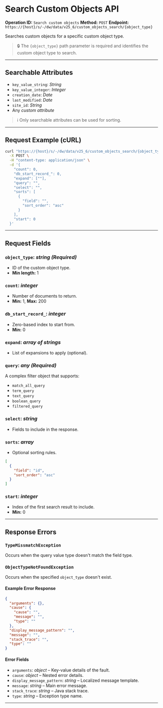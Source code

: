 # Search Custom Objects API

**Operation ID:** `Search custom objects`
**Method:** `POST`
**Endpoint:** `https://{host}/s/-/dw/data/v25_6/custom_objects_search/{object_type}`

Searches custom objects for a specific custom object type.

> 🔒 The `{object_type}` path parameter is required and identifies the custom object type to search.

---

## Searchable Attributes

- `key_value_string`: _String_
- `key_value_integer`: _Integer_
- `creation_date`: _Date_
- `last_modified`: _Date_
- `site_id`: _String_
- Any _custom attribute_

> ℹ️ Only searchable attributes can be used for sorting.

---

## Request Example (cURL)

```bash
curl "https://{host}/s/-/dw/data/v25_6/custom_objects_search/{object_type}" \
  -X POST \
  -H "content-type: application/json" \
  -d '{
    "count": 0,
    "db_start_record_": 0,
    "expand": [""],
    "query": "",
    "select": "",
    "sorts": [
      {
        "field": "",
        "sort_order": "asc"
      }
    ],
    "start": 0
  }'
```

---

## Request Fields

### `object_type`: _string (Required)_

- ID of the custom object type.
- **Min length:** 1

### `count`: _integer_

- Number of documents to return.
- **Min:** 1, **Max:** 200

### `db_start_record_`: _integer_

- Zero-based index to start from.
- **Min:** 0

### `expand`: _array of strings_

- List of expansions to apply (optional).

### `query`: _any (Required)_

A complex filter object that supports:

- `match_all_query`
- `term_query`
- `text_query`
- `boolean_query`
- `filtered_query`

### `select`: _string_

- Fields to include in the response.

### `sorts`: _array_

- Optional sorting rules.

```json
[
  {
    "field": "id",
    "sort_order": "asc"
  }
]
```

### `start`: _integer_

- Index of the first search result to include.
- **Min:** 0

---

## Response Errors

### `TypeMissmatchException`

Occurs when the query value type doesn't match the field type.

### `ObjectTypeNotFoundException`

Occurs when the specified `object_type` doesn't exist.

#### Example Error Response

```json
{
  "arguments": {},
  "cause": {
    "cause": "",
    "message": "",
    "type": ""
  },
  "display_message_pattern": "",
  "message": "",
  "stack_trace": "",
  "type": ""
}
```

#### Error Fields

- `arguments`: _object_ – Key-value details of the fault.
- `cause`: _object_ – Nested error details.
- `display_message_pattern`: _string_ – Localized message template.
- `message`: _string_ – Main error message.
- `stack_trace`: _string_ – Java stack trace.
- `type`: _string_ – Exception type name.

---
